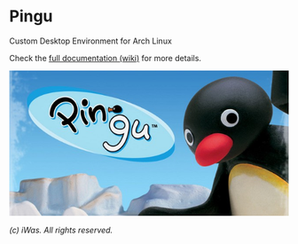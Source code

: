 # Pingu

Custom Desktop Environment for Arch Linux

Check the [full documentation (wiki)](https://github.com/iWas-Coder/Pingu/wiki) for more details.

![Pingu Title](https://raw.githubusercontent.com/iWas-Coder/Pingu/main/assets/pingu-title.jpg)

_(c) iWas. All rights reserved._
